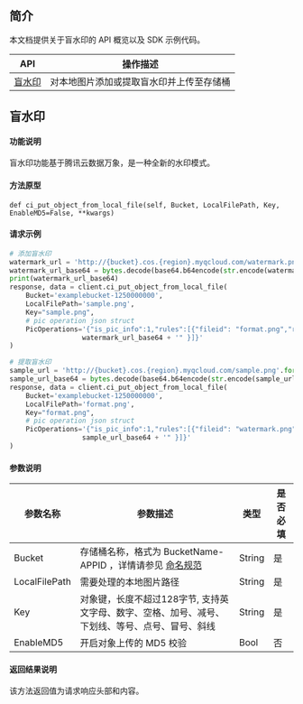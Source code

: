 

## 简介

本文档提供关于盲水印的 API 概览以及 SDK 示例代码。

| API                                                          | 操作描述                                 |
| ------------------------------------------------------------ | ---------------------------------------- |
| [盲水印](https://cloud.tencent.com/document/product/436/46782) | 对本地图片添加或提取盲水印并上传至存储桶 |

## 盲水印

#### 功能说明

盲水印功能基于腾讯云数据万象，是一种全新的水印模式。

#### 方法原型

```
def ci_put_object_from_local_file(self, Bucket, LocalFilePath, Key, EnableMD5=False, **kwargs)
```

#### 请求示例

[//]: #	".cssg-snippet-ci-put-object-from-local-file"

```py
# 添加盲水印
watermark_url = 'http://{bucket}.cos.{region}.myqcloud.com/watermark.png'.format(bucket='examplebucket-1250000000', region=region)
watermark_url_base64 = bytes.decode(base64.b64encode(str.encode(watermark_url)))
print(watermark_url_base64)
response, data = client.ci_put_object_from_local_file(
    Bucket='examplebucket-1250000000',
    LocalFilePath='sample.png',
    Key="sample.png",
    # pic operation json struct
    PicOperations='{"is_pic_info":1,"rules":[{"fileid": "format.png","rule": "watermark/3/type/1/image/' +
                  watermark_url_base64 + '" }]}'
)

# 提取盲水印
sample_url = 'http://{bucket}.cos.{region}.myqcloud.com/sample.png'.format(bucket='examplebucket-1250000000', region=region)
sample_url_base64 = bytes.decode(base64.b64encode(str.encode(sample_url)))
response, data = client.ci_put_object_from_local_file(
    Bucket='examplebucket-1250000000',
    LocalFilePath='format.png',
    Key="format.png",
    # pic operation json struct
    PicOperations='{"is_pic_info":1,"rules":[{"fileid": "watermark.png","rule": "watermark/4/type/1/image/' +
                  sample_url_base64 + '" }]}'
)
```

#### 参数说明

| 参数名称      | 参数描述                                                     | 类型   | 是否必填 |
| ------------- | ------------------------------------------------------------ | ------ | -------- |
| Bucket        | 存储桶名称，格式为 BucketName-APPID ，详情请参见 [命名规范](https://cloud.tencent.com/document/product/436/13312#.E5.AD.98.E5.82.A8.E6.A1.B6.E5.91.BD.E5.90.8D.E8.A7.84.E8.8C.83) | String | 是       |
| LocalFilePath | 需要处理的本地图片路径                                       | String | 是       |
| Key           | 对象键，长度不超过128字节, 支持英文字母、数字、空格、加号、减号、下划线、等号、点号、冒号、斜线 | String | 是       |
| EnableMD5     | 开启对象上传的 MD5 校验                                      | Bool   | 否       |

#### 返回结果说明

该方法返回值为请求响应头部和内容。

